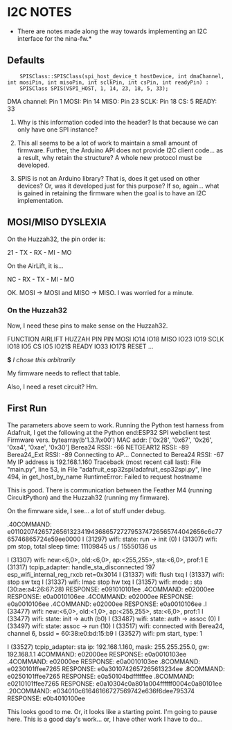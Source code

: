 # I2C NOTES
* There are notes made along the way towards implementing an I2C interface for the nina-fw.*

## Defaults

        SPISClass::SPISClass(spi_host_device_t hostDevice, int dmaChannel, int mosiPin, int misoPin, int sclkPin, int csPin, int readyPin) :
        SPISClass SPIS(VSPI_HOST, 1, 14, 23, 18, 5, 33);

DMA channel: Pin 1
MOSI: Pin 14
MISO: Pin 23
SCLK: Pin 18
CS: 5
READY: 33

1. Why is this information coded into the header? Is that because we can
only have one SPI instance?

2. This all seems to be a lot of work to maintain a small amount of firmware.
Further, the Arduino API does not provide I2C client code... as a result, why
retain the structure? A whole new protocol must be developed.

3. SPIS is not an Arduino library? That is, does it get used on other devices?
Or, was it developed just for this purpose? If so, again... what is gained in 
retaining the firmware when the goal is to have an I2C implementation.

## MOSI/MISO DYSLEXIA

On the Huzzah32, the pin order is:

21 - TX - RX - MI - MO

On the AirLift, it is...

NC - RX - TX - MI - MO

OK. MOSI -> MOSI and MISO -> MISO. I was worried for a minute.

### On the Huzzah32

Now, I need these pins to make sense on the Huzzah32.

FUNCTION   AIRLIFT     HUZZAH
           PIN         PIN
MOSI       IO14        IO18
MISO       IO23        IO19
SCLK       IO18        IO5
CS         IO5         IO21$
READY      IO33        IO17$
RESET      ...

**$** *I chose this arbitrarily*

My firmware needs to reflect that table.

Also, I need a reset circuit? Hm.

## First Run

The parameters above seem to work. Running the Python test harness from Adafruit, I get the following at the Python end:ESP32 SPI webclient test
Firmware vers. bytearray(b'1.3.1\x00')
MAC addr: ['0x28', '0x67', '0x26', '0xa4', '0xae', '0x30']
        Berea24                 RSSI: -66
        NETGEAR12               RSSI: -89
        Berea24_Ext             RSSI: -89
Connecting to AP...
Connected to Berea24    RSSI: -67
My IP address is 192.168.1.160
Traceback (most recent call last):
  File "main.py", line 53, in <module>
  File "adafruit_esp32spi/adafruit_esp32spi.py", line 494, in get_host_by_name
RuntimeError: Failed to request hostname

This is good. There is communication between the Feather M4 (running CircuitPython) and the Huzzah32 (running my firmware).

On the fimrware side, I see... a lot of stuff under debug.

.40COMMAND: e011020742657265613234194368657272795374726565744042656c6c7765746865724e59ee0000
I (31297) wifi: state: run -> init (0)
I (31307) wifi: pm stop, total sleep time: 11109845 us / 15550136 us

I (31307) wifi: new:<6,0>, old:<6,0>, ap:<255,255>, sta:<6,0>, prof:1
E (31317) tcpip_adapter: handle_sta_disconnected 197 esp_wifi_internal_reg_rxcb ret=0x3014
I (31337) wifi: flush txq
I (31337) wifi: stop sw txq
I (31337) wifi: lmac stop hw txq
I (31357) wifi: mode : sta (30:ae:a4:26:67:28)
RESPONSE: e091010101ee
.4COMMAND: e02000ee
RESPONSE: e0a0010106ee
.4COMMAND: e02000ee
RESPONSE: e0a0010106ee
.4COMMAND: e02000ee
RESPONSE: e0a0010106ee
.I (33477) wifi: new:<6,0>, old:<1,0>, ap:<255,255>, sta:<6,0>, prof:1
I (33477) wifi: state: init -> auth (b0)
I (33487) wifi: state: auth -> assoc (0)
I (33497) wifi: state: assoc -> run (10)
I (33517) wifi: connected with Berea24, channel 6, bssid = 60:38:e0:bd:15:b9
I (33527) wifi: pm start, type: 1

I (33527) tcpip_adapter: sta ip: 192.168.1.160, mask: 255.255.255.0, gw: 192.168.1.1
4COMMAND: e02000ee
RESPONSE: e0a0010103ee
.4COMMAND: e02000ee
RESPONSE: e0a0010103ee
.8COMMAND: e0230101ffee7265
RESPONSE: e0a3010742657265613234ee
.8COMMAND: e0250101ffee7265
RESPONSE: e0a50104bdffffffee
.8COMMAND: e0210101ffee7265
RESPONSE: e0a10304c0a801a004ffffff0004c0a80101ee
.20COMMAND: e034010c61646166727569742e636f6dee795374
RESPONSE: e0b4010100ee

This looks good to me. Or, it looks like a starting point. I'm going to pause here. This is a good day's work... or, I have other work I have to do...







